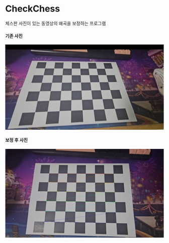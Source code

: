 # CheckChess

체스판 사진이 있는 동영상의 왜곡을 보정하는 프로그램

#### 기존 사진
![original](data/original.png)

#### 보정 후 사진
![celibrated](data/celibrated.png)

